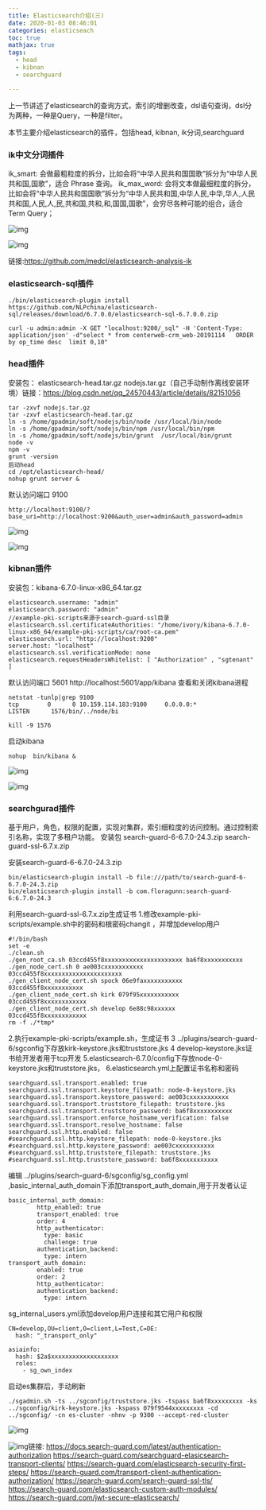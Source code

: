 ```yaml
---
title: Elasticsearch介绍(三)
date: 2020-01-03 08:46:01
categories: elasticseach
toc: true
mathjax: true
tags:
  - head
  - kibnan
  - searchguard

---
```


上一节讲述了elasticsearch的查询方式，索引的增删改查，dsl语句查询，dsl分为两种，一种是Query，一种是filter。

本节主要介绍elasticsearch的插件，包括head, kibnan, ik分词,searchguard

<!-- more -->
### ik中文分词插件

 ik_smart: 会做最粗粒度的拆分，比如会将“中华人民共和国国歌”拆分为“中华人民共和国,国歌”，适合 Phrase 查询。
ik_max_word: 会将文本做最细粒度的拆分，比如会将“中华人民共和国国歌”拆分为“中华人民共和国,中华人民,中华,华人,人民共和国,人民,人,民,共和国,共和,和,国国,国歌”，会穷尽各种可能的组合，适合 Term Query；

![img](/images/Elasticsearch介绍/elasticsearch5.png)

![img](Elasticsearch介绍/elasticsearch5.png)

链接:https://github.com/medcl/elasticsearch-analysis-ik

### elasticsearch-sql插件

```
./bin/elasticsearch-plugin install https://github.com/NLPchina/elasticsearch-sql/releases/download/6.7.0.0/elasticsearch-sql-6.7.0.0.zip
```

```
curl -u admin:admin -X GET "localhost:9200/_sql" -H 'Content-Type: application/json' -d"select * from centerweb-crm_web-20191114   ORDER by op_time desc  limit 0,10"
```

### head插件

安装包：
elasticsearch-head.tar.gz 
nodejs.tar.gz（自己手动制作离线安装环境）链接：https://blog.csdn.net/qq_24570443/article/details/82151056

```
tar -zxvf nodejs.tar.gz 
tar -zxvf elasticsearch-head.tar.gz 
ln -s /home/gpadmin/soft/nodejs/bin/node /usr/local/bin/node
ln -s /home/gpadmin/soft/nodejs/bin/npm /usr/local/bin/npm
ln -s /home/gpadmin/soft/nodejs/bin/grunt  /usr/local/bin/grunt 
node -v
npm -v
grunt -version
启动head
cd /opt/elasticsearch-head/
nohup grunt server &
```

默认访问端口 9100

```
http://localhost:9100/?base_uri=http://localhost:9200&auth_user=admin&auth_password=admin
```

![img](/images/Elasticsearch介绍/elasticsearch6.png)

![img](Elasticsearch介绍/elasticsearch6.png)


### kibnan插件

安装包：kibana-6.7.0-linux-x86_64.tar.gz

```
elasticsearch.username: "admin"
elasticsearch.password: "admin"
//example-pki-scripts来源于search-guard-ssl目录
elasticsearch.ssl.certificateAuthorities: "/home/ivory/kibana-6.7.0-linux-x86_64/example-pki-scripts/ca/root-ca.pem"
elasticsearch.url: "http://localhost:9200"
server.host: "localhost"
elasticsearch.ssl.verificationMode: none
elasticsearch.requestHeadersWhitelist: [ "Authorization" , "sgtenant" ]
```

默认访问端口 5601 http://localhost:5601/app/kibana
查看和关闭kibana进程

```
netstat -tunlp|grep 9100
tcp        0      0 10.159.114.183:9100     0.0.0.0:*               LISTEN      1576/bin/../node/bi 
 
kill -9 1576
```

启动kibana

```
nohup  bin/kibana &
```

![img](/images/Elasticsearch介绍/elasticsearch7.png)

![img](Elasticsearch介绍/elasticsearch7.png)

### searchgurad插件

基于用户，角色，权限的配置，实现对集群，索引细粒度的访问控制。通过控制索引名称，实现了多租户功能。
安装包
search-guard-6-6.7.0-24.3.zip
search-guard-ssl-6.7.x.zip

安装search-guard-6-6.7.0-24.3.zip

```
bin/elasticsearch-plugin install -b file:///path/to/search-guard-6-6.7.0-24.3.zip
bin/elasticsearch-plugin install -b com.floragunn:search-guard-6:6.7.0-24.3
```

利用search-guard-ssl-6.7.x.zip生成证书
1.修改example-pki-scripts/example.sh中的密码和根密码changit ，并增加develop用户

```
#!/bin/bash
set -e
./clean.sh
./gen_root_ca.sh 03ccd455f8xxxxxxxxxxxxxxxxxxxxxx ba6f8xxxxxxxxxxx
./gen_node_cert.sh 0 ae003cxxxxxxxxxxx 03ccd455f8xxxxxxxxxxxxxxxxxxxxxx
./gen_client_node_cert.sh spock 06e9faxxxxxxxxxxx 03ccd455f8xxxxxxxxxxx
./gen_client_node_cert.sh kirk 079f95xxxxxxxxxxx 03ccd455f8xxxxxxxxxxxx
./gen_client_node_cert.sh develop 6e88c98xxxxxx  03ccd455f8xxxxxxxxxxxx
rm -f ./*tmp*
```

2.执行example-pki-scripts/example.sh，生成证书
3 ../plugins/search-guard-6/sgconfig下存放kirk-keystore.jks和truststore.jks
4 develop-keystore.jks证书给开发者用于tcp开发
5.elasticsearch-6.7.0/config下存放node-0-keystore.jks和truststore.jks，
6.elasticsearch.yml上配置证书名称和密码

```
searchguard.ssl.transport.enabled: true
searchguard.ssl.transport.keystore_filepath: node-0-keystore.jks
searchguard.ssl.transport.keystore_password: ae003cxxxxxxxxxxx
searchguard.ssl.transport.truststore_filepath: truststore.jks
searchguard.ssl.transport.truststore_password: ba6f8xxxxxxxxxxx
searchguard.ssl.transport.enforce_hostname_verification: false
searchguard.ssl.transport.resolve_hostname: false
searchguard.ssl.http.enabled: false
#searchguard.ssl.http.keystore_filepath: node-0-keystore.jks
#searchguard.ssl.http.keystore_password: ae003cxxxxxxxxxxx
#searchguard.ssl.http.truststore_filepath: truststore.jks
#searchguard.ssl.http.truststore_password: ba6f8xxxxxxxxxxx
```

编辑 ../plugins/search-guard-6/sgconfig/sg_config.yml ,basic_internal_auth_domain下添加transport_auth_domain,用于开发者认证

```
basic_internal_auth_domain: 
        http_enabled: true
        transport_enabled: true
        order: 4
        http_authenticator:
          type: basic
          challenge: true
        authentication_backend:
          type: intern
transport_auth_domain:
        enabled: true
        order: 2
        http_authenticator:
        authentication_backend:
          type: intern
```

sg_internal_users.yml添加develop用户连接和其它用户和权限

```
CN=develop,OU=client,O=client,L=Test,C=DE:
  hash: "_transport_only"
```

```
asiainfo:
  hash: $2a$xxxxxxxxxxxxxxxxxxx
  roles:
    - sg_own_index
```

启动es集群后，手动刷新

```
./sgadmin.sh -ts ../sgconfig/truststore.jks -tspass ba6f8xxxxxxxxx -ks ../sgconfig/kirk-keystore.jks -kspass 079f9544xxxxxxxxx -cd ../sgconfig/ -cn es-cluster -nhnv -p 9300 --accept-red-cluster
```

![img](/images/Elasticsearch介绍/elasticsearch8.png)

![img](Elasticsearch介绍/elasticsearch8.png)链接:
https://docs.search-guard.com/latest/authentication-authorization
https://search-guard.com/searchguard-elasicsearch-transport-clients/
https://search-guard.com/elasticsearch-security-first-steps/
https://search-guard.com/transport-client-authentication-authorization/
https://search-guard.com/search-guard-ssl-tls/
https://search-guard.com/elasticsearch-custom-auth-modules/
https://search-guard.com/jwt-secure-elasticsearch/